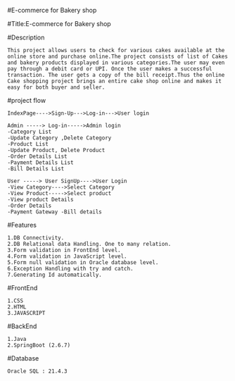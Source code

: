 #E-commerce for Bakery shop

#Title:E-commerce for Bakery shop

#Description 

    This project allows users to check for various cakes available at the online store and purchase online.The project consists of list of Cakes and bakery products displayed in various categories.The user may even pay through a debit card or UPI. Once the user makes a successful transaction. The user gets a copy of the bill receipt.Thus the online Cake shopping project brings an entire cake shop online and makes it easy for both buyer and seller.

#project flow 

	IndexPage---->Sign-Up--->Log-in--->User login

    Admin -----> Log-in----->Admin login 
    -Category List 
    -Update Category ,Delete Category 
    -Product List 
    -Update Product, Delete Product 
    -Order Details List 
    -Payment Details List 
    -Bill Details List

    User -----> User SignUp---->User Login 
    -View Category---->Select Category 
    -View Product----->Select product 
	-View product Details 
	-Order Details 
	-Payment Gateway -Bill details


#Features

    1.DB Connectivity. 
    2.DB Relational data Handling. One to many relation. 
    3.Form validation in FrontEnd level. 
    4.Form validation in JavaScript level. 
    5.Form null validation in Oracle database level. 
    6.Exception Handling with try and catch.
    7.Generating Id automatically.

#FrontEnd

    1.CSS 
    2.HTML 
    3.JAVASCRIPT

#BackEnd

    1.Java 
    2.SpringBoot (2.6.7)

#Database

    Oracle SQL : 21.4.3
